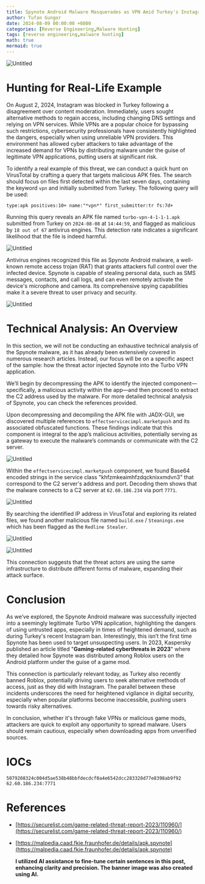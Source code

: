 ```yaml
---
title: Spynote Android Malware Masquerades as VPN Amid Turkey's Instagram Ban
author: Tufan Gungor
date: 2024-08-09 00:00:00 +0800
categories: [Reverse Engineering,Malware Hunting]
tags: [reverse engineering,malware hunting]
math: true
mermaid: true
---
```


![Untitled](/assets/img/spynote/banner.png)

# Hunting for Real-Life Example

On August 2, 2024, Instagram was blocked in Turkey following a disagreement over content moderation. Immediately, users sought alternative methods to regain access, including changing DNS settings and relying on VPN services. While VPNs are a popular choice for bypassing such restrictions, cybersecurity professionals have consistently highlighted the dangers, especially when using unreliable VPN providers. This environment has allowed cyber attackers to take advantage of the increased demand for VPNs by distributing malware under the guise of legitimate VPN applications, putting users at significant risk.

To identify a real example of this threat, we can conduct a quick hunt on VirusTotal by crafting a query that targets malicious APK files. The search should focus on files first detected within the last seven days, containing the keyword `vpn` and initially submitted from Turkey. The following query will be used:

```
type:apk positives:10+ name:"*vpn*" first_submitter:tr fs:7d+
```

Running this query reveals an APK file named `turbo-vpn-4-1-1-1.apk` submitted from Turkey on `2024-08-08` at `14:44:59`, and flagged as malicious by `18 out of 67` antivirus engines. This detection rate indicates a significant likelihood that the file is indeed harmful.

![Untitled](/assets/img/spynote/0.png)

Antivirus engines recognized this file as Spynote Android malware, a well-known remote access trojan (RAT) that grants attackers full control over the infected device. Spynote is capable of stealing personal data, such as SMS messages, contacts, and call logs, and can even remotely activate the device's microphone and camera. Its comprehensive spying capabilities make it a severe threat to user privacy and security.

![Untitled](/assets/img/spynote/1.png)

# Technical Analysis: An Overview

In this section, we will not be conducting an exhaustive technical analysis of the Spynote malware, as it has already been extensively covered in numerous research articles. Instead, our focus will be on a specific aspect of the sample: how the threat actor injected Spynote into the Turbo VPN application.

We’ll begin by decompressing the APK to identify the injected component—specifically, a malicious activity within the app—and then proceed to extract the C2 address used by the malware. For more detailed technical analysis of Spynote, you can check the references provided.

Upon decompressing and decompiling the APK file with JADX-GUI, we discovered multiple references to `effectservicecimpl.marketpush` and its associated obfuscated functions. These findings indicate that this component is integral to the app’s malicious activities, potentially serving as a gateway to execute the malware’s commands or communicate with the C2 server.

![Untitled](/assets/img/spynote/2.png)

Within the `effectservicecimpl.marketpush` component, we found Base64 encoded strings in the service class "khfzmkeaimhfzdqcknixxmdvn3" that correspond to the C2 server's address and port. Decoding them shows that the malware connects to a C2 server at `62.60.186.234` via port `7771`.

![Untitled](/assets/img/spynote/3.png)

By searching the identified IP address in VirusTotal and exploring its related files, we found another malicious file named `build.exe`  / `Steanings.exe` which has been flagged as the `Redline Stealer`. 

![Untitled](/assets/img/spynote/4.png)

![Untitled](/assets/img/spynote/5.png)

This connection suggests that the threat actors are using the same infrastructure to distribute different forms of malware, expanding their attack surface.

# Conclusion

As we’ve explored, the Spynote Android malware was successfully injected into a seemingly legitimate Turbo VPN application, highlighting the dangers of using untrusted apps, especially in times of heightened demand, such as during Turkey's recent Instagram ban. Interestingly, this isn’t the first time Spynote has been used to target unsuspecting users. In 2023, Kaspersky published an article titled "**Gaming-related cyberthreats in 2023**" where they detailed how Spynote was distributed among Roblox users on the Android platform under the guise of a game mod.

This connection is particularly relevant today, as Turkey also recently banned Roblox, potentially driving users to seek alternative methods of access, just as they did with Instagram. The parallel between these incidents underscores the need for heightened vigilance in digital security, especially when popular platforms become inaccessible, pushing users towards risky alternatives.

In conclusion, whether it's through fake VPNs or malicious game mods, attackers are quick to exploit any opportunity to spread malware. Users should remain cautious, especially when downloading apps from unverified sources.

# IOCs
```
5079208324c004d5ae538b48bbfdecdcf0a4e6542dcc283328d77e8398ab9f92
62.60.186.234:7771
```

# References

- [https://securelist.com/game-related-threat-report-2023/110960/](https://securelist.com/game-related-threat-report-2023/110960/)
- [https://malpedia.caad.fkie.fraunhofer.de/details/apk.spynote](https://malpedia.caad.fkie.fraunhofer.de/details/apk.spynote)

  **I utilized AI assistance to fine-tune certain sentences in this post, enhancing clarity and precision. The banner image was also created using AI.**
